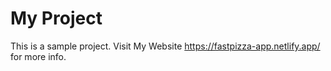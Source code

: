 # My Project
This is a sample project. Visit My Website https://fastpizza-app.netlify.app/ for more info.
